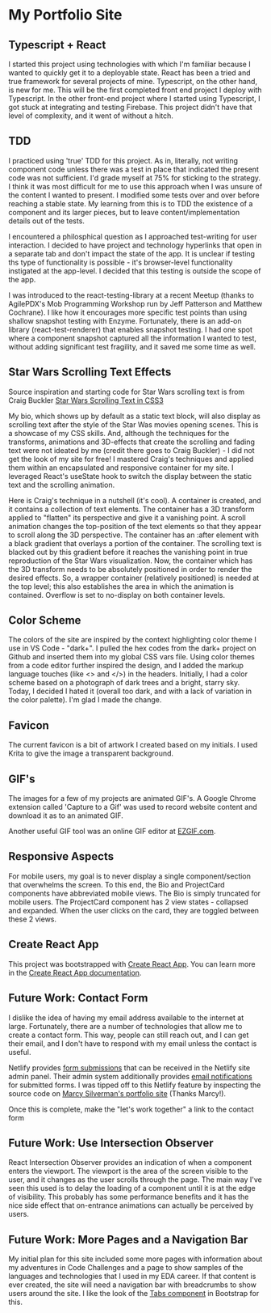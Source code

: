 # My Portfolio Site

## Typescript + React

I started this project using technologies with which I'm familiar because I wanted to quickly get it to a deployable state. React has been a tried and true framework for several projects of mine. Typescript, on the other hand, is new for me. This will be the first completed front end project I deploy with Typescript. In the other front-end project where I started using Typescript, I got stuck at integrating and testing Firebase. This project didn't have that level of complexity, and it went of without a hitch.

## TDD

I practiced using 'true' TDD for this project. As in, literally, not writing component code unless there was a test in place that indicated the present code was not sufficient. I'd grade myself at 75% for sticking to the strategy. I think it was most difficult for me to use this approach when I was unsure of the content I wanted to present. I modified some tests over and over before reaching a stable state. My learning from this is to TDD the existence of a component and its larger pieces, but to leave content/implementation details out of the tests. 

I encountered a philosphical question as I approached test-writing for user interaction. I decided to have project and technology hyperlinks that open in a separate tab and don't impact the state of the app. It is unclear if testing ths type of functionality is possible - it's browser-level functionality instigated at the app-level. I decided that this testing is outside the scope of the app.

I was introduced to the react-testing-library at a recent Meetup (thanks to AgilePDX's Mob Programming Workshop run by Jeff Patterson and Matthew Cochrane). I like how it encourages more specific test points than using shallow snapshot testing with Enzyme. Fortunately, there is an add-on library (react-test-renderer) that enables snapshot testing. I had one spot where a component snapshot captured all the information I wanted to test, without adding significant test fragility, and it saved me some time as well.

## Star Wars Scrolling Text Effects

Source inspiration and starting code for Star Wars scrolling text is from Craig Buckler [Star Wars Scrolling Text in CSS3](http://www.sitepoint.com/css3-starwars-scrolling-text/)

My bio, which shows up by default as a static text block, will also display as scrolling text after the style of the Star Was movies opening scenes. This is a showcase of my CSS skills. And, although the techniques for the transforms, animations and 3D-effects that create the scrolling and fading text were not ideated by me (credit there goes to Craig Buckler) - I did not get the look of my site for free! I mastered Craig's techniques and applied them within an encapsulated and responsive container for my site. I leveraged React's useState hook to switch the display between the static text and the scrolling animation. 

Here is Craig's technique in a nutshell (it's cool). A container is created, and it contains a collection of text elements. The container has a 3D transform applied to "flatten" its perspective and give it a vanishing point. A scroll animation changes the top-position of the text elements so that they appear to scroll along the 3D perspective. The container has an :after element with a black gradient that overlays a portion of the container. The scrolling text is blacked out by this gradient before it reaches the vanishing point in true reproduction of the Star Wars visualization. Now, the container which has the 3D transform needs to be absolutely positioned in order to render the desired effects. So, a wrapper container (relatively positioned) is needed at the top level; this also establishes the area in which the animation is contained. Overflow is set to no-display on both container levels.

## Color Scheme

The colors of the site are inspired by the context highlighting color theme I use in VS Code - "dark+". I pulled the hex codes from the dark+ project on Github and inserted them into my global CSS vars file. Using color themes from a code editor further inspired the design, and I added the markup language touches (like <> and </>) in the headers.
Initially, I had a color scheme based on a photograph of dark trees and a bright, starry sky. Today, I decided I hated it (overall too dark, and with a lack of variation in the color palette). I'm glad I made the change.

## Favicon

The current favicon is a bit of artwork I created based on my initials. I used Krita to give the image a transparent background.

## GIF's

The images for a few of my projects are animated GIF's. A Google Chrome extension called 'Capture to a Gif' was used to record website content and download it as to an animated GIF.

Another useful GIF tool was an online GIF editor at [EZGIF.com](https://ezgif.com/crop).

## Responsive Aspects

For mobile users, my goal is to never display a single component/section that overwhelms the screen. To this end, the Bio and ProjectCard components have abbreviated mobile views. The Bio is simply truncated for mobile users. The ProjectCard component has 2 view states - collapsed and expanded. When the user clicks on the card, they are toggled between these 2 views. 

## Create React App

This project was bootstrapped with [Create React App](https://github.com/facebook/create-react-app). You can learn more in the [Create React App documentation](https://facebook.github.io/create-react-app/docs/getting-started).

## Future Work: Contact Form

I dislike the idea of having my email address available to the internet at large. Fortunately, there are a number of technologies that allow me to create a contact form. This way, people can still reach out, and I can get their email, and I don't have to respond with my email unless the contact is useful.

Netlify provides [form submissions](https://docs.netlify.com/forms/setup/#html-forms) that can be received in the Netlify site admin panel. Their admin system additionally provides [email notifications](https://docs.netlify.com/forms/notifications/#email-notifications) for submitted forms. I was tipped off to this Netlify feature by inspecting the source code on [Marcy Silverman's portfolio site](www.marcy-silverman.com) (Thanks Marcy!).

Once this is complete, make the "let's work together" a link to the contact form

## Future Work: Use Intersection Observer

React Intersection Observer provides an indication of when a component enters the viewport. The viewport is the area of the screen visible to the user, and it changes as the user scrolls through the page. The main way I've seen this used is to delay the loading of a component until it is at the edge of visibility. This probably has some performance benefits and it has the nice side effect that on-entrance animations can actually be perceived by users.   

## Future Work: More Pages and a Navigation Bar

My initial plan for this site included some more pages with information about my adventures in Code Challenges and a page to show samples of the languages and technologies that I used in my EDA career. If that content is ever created, the site will need a navigation bar with breadcrumbs to show users around the site. I like the look of the [Tabs component](https://react-bootstrap.github.io/components/tabs/) in Bootstrap for this.
